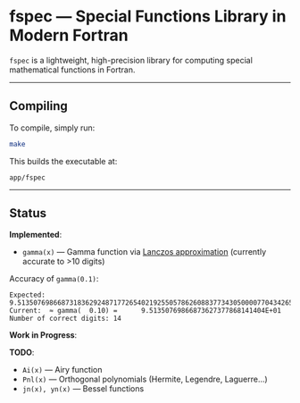 # fspec — Special Functions Library in Modern Fortran

`fspec` is a lightweight, high-precision library for computing special mathematical functions in Fortran.

---
## Compiling
To compile, simply run:

```bash
make
```

This builds the executable at:

```
app/fspec
```

---
## Status

**Implemented**:
- `gamma(x)` — Gamma function via [Lanczos approximation](https://en.wikipedia.org/wiki/Lanczos_approximation) (currently accurate to >10 digits)

Accuracy of `gamma(0.1)`:
```text
Expected:   9.5135076986687318362924871772654021925505786260883773430500007704342654...
Current:  ≈ gamma(  0.10) =      9.51350769866873627377868141404E+01
Number of correct digits: 14
```

**Work in Progress**:


**TODO**:
- `Ai(x)` — Airy function
- `Pnl(x)` — Orthogonal polynomials (Hermite, Legendre, Laguerre...)
- `jn(x), yn(x)` — Bessel functions
